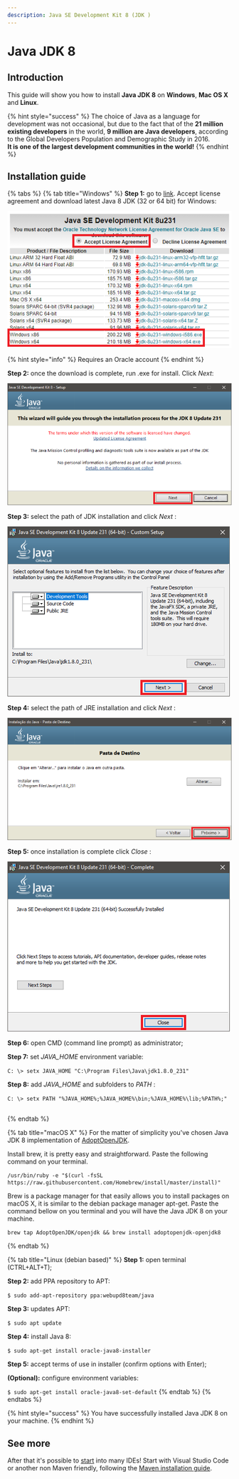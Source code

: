 ```yaml
---
description: Java SE Development Kit 8 (JDK )
---
```


# Java JDK 8

## Introduction

This guide will show you how to install **Java JDK 8** on **Windows**, **Mac OS X** and **Linux**.

{% hint style="success" %}
The choice of Java as a language for development was not occasional, but due to the fact that of the **21 million existing developers** in the world, **9 million are Java developers**, according to the Global Developers Population and Demographic Study in 2016.   
**It is one of the largest development communities in the world!**
{% endhint %}

## Installation guide

{% tabs %}
{% tab title="Windows" %}
**Step 1:** go to [link](https://www.oracle.com/technetwork/java/javase/downloads/jdk8-downloads-2133151.html). Accept license agreement and download latest Java 8 JDK \(32 or 64 bit\) for Windows:

![](../../.gitbook/assets/step_1.png)

{% hint style="info" %}
Requires an Oracle account
{% endhint %}

**Step 2:** once the download is complete, run .exe for install. Click _Next_:

![](../../.gitbook/assets/step_2.png)

**Step 3:** select the path of JDK installation and click _Next_ :

![](../../.gitbook/assets/step_3.png)

**Step 4:** select the path of JRE installation and click _Next_ :

![](../../.gitbook/assets/step_4.png)

**Step 5:** once installation is complete click _Close_ :

![](../../.gitbook/assets/step_5.png)

**Step 6:** open CMD \(command line prompt\) as administrator;

**Step 7:** set _JAVA\_HOME_ environment variable:

`C: \> setx JAVA_HOME "C:\Program Files\Java\jdk1.8.0_231"`

**Step 8:** add  _JAVA\_HOME_ and subfolders to _PATH_ :

`C: \> setx PATH "%JAVA_HOME%;%JAVA_HOME%\bin;%JAVA_HOME%\lib;%PATH%;"`

## 
{% endtab %}

{% tab title="macOS X" %}
For the matter of simplicity you've chosen Java JDK 8 implementation of [AdoptOpenJDK](https://adoptopenjdk.net/).

Install brew, it is pretty easy and straightforward. Paste the following command on your terminal.

```text
/usr/bin/ruby -e "$(curl -fsSL https://raw.githubusercontent.com/Homebrew/install/master/install)"
```

Brew is a package manager for that easily allows you to install packages on macOS X, it is similar to the debian package manager apt-get. Paste the command bellow on you terminal and you will have the Java JDK 8 on your machine.

```text
brew tap AdoptOpenJDK/openjdk && brew install adoptopenjdk-openjdk8
```
{% endtab %}

{% tab title="Linux \(debian based\)" %}
**Step 1:** open terminal \(CTRL+ALT+T\);

**Step 2:** add PPA repository to APT:

`$ sudo add-apt-repository ppa:webupd8team/java`

**Step 3:** updates APT:

`$ sudo apt update` 

**Step 4:** install Java 8:

`$ sudo apt-get install oracle-java8-installer`

**Step 5:** accept terms of use in installer \(confirm options with Enter\);

**\(Optional\):** configure environment variables:

`$ sudo apt-get install oracle-java8-set-default`
{% endtab %}
{% endtabs %}

{% hint style="success" %}
You have successfully installed Java JDK 8 on your machine.
{% endhint %}

## See more

After that it's possible to [start](https://totalcross.gitbook.io/playbook/learn-totalcross/getting-started/) into many IDEs! Start with Visual Studio Code or another non Maven friendly, following the [Maven installation guide](https://totalcross.gitbook.io/playbook/learn-totalcross/basic-requirements/maven/).

